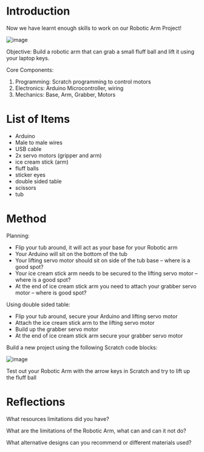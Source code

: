 # Introduction

Now we have learnt enough skills to work on our Robotic Arm Project!

![image](https://github.com/user-attachments/assets/df911a56-69f6-41cf-80a9-4dfa7cfcb965)

Objective: Build a robotic arm that can grab a small fluff ball and lift it using your laptop keys. 

Core Components:
1. Programming: Scratch programming to control motors
2. Electronics: Arduino Microcontroller, wiring 
3. Mechanics: Base, Arm, Grabber, Motors


# List of Items

- Arduino
- Male to male wires
- USB cable
- 2x servo motors (gripper and arm)
- ice cream stick (arm)
- fluff balls
- sticker eyes
- double sided table
- scissors
- tub

# Method

Planning:

- Flip your tub around, it will act as your base for your Robotic arm
- Your Arduino will sit on the bottom of the tub
- Your lifting servo motor should sit on side of the tub base – where is a good spot?
- Your ice cream stick arm needs to be secured to the lifting servo motor – where is a good spot?
- At the end of ice cream stick arm you need to attach your grabber servo motor – where is good spot?

Using double sided table:
- Flip your tub around, secure your Arduino and lifting servo motor
- Attach the ice cream stick arm to the lifting servo motor 
- Build up the grabber servo motor
- At the end of ice cream stick arm secure your grabber servo motor

Build a new project using the following Scratch code blocks:

![image](https://github.com/user-attachments/assets/67bb151f-f780-4e89-9bf5-8c282be0681d)

Test out your Robotic Arm with the arrow keys in Scratch and try to lift up the fluff ball

# Reflections

What resources limitations did you have?

What are the limitations of the Robotic Arm, what can and can it not do?

What alternative designs can you recommend or different materials used?
